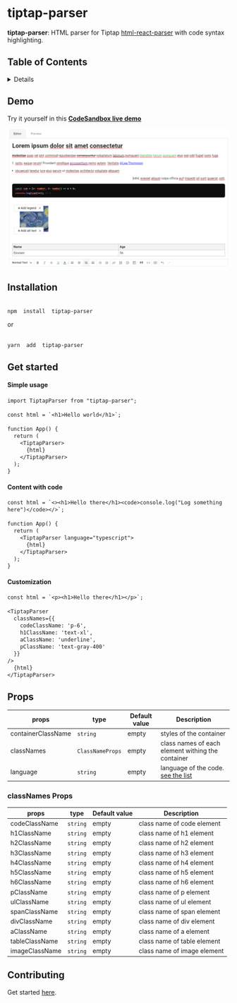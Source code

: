 # tiptap-parser

<p  align="center">

<b>tiptap-parser</b>: HTML parser for Tiptap <a href="https://www.npmjs.com/package/html-react-parser">html-react-parser</a> with code syntax highlighting.

</p>


## Table of Contents

<details>

- [Installation](#installation)

- [Get started](#get-started)

- [Customization](#customization)

- [Props](#props)

- [Contributing](#contributing)

</details>

## Demo

Try it yourself in this **[CodeSandbox live demo](https://codesandbox.io/p/github/tiavina-mika/tiptap-parser-demo)**

<img alt="Screenshot" src="https://github.com/tiavina-mika/mui-tiptap-editor/blob/main/screenshots/screenshot.png" />

## Installation

```shell

npm  install  tiptap-parser

```
or
```shell

yarn  add  tiptap-parser
```


## Get started

#### Simple usage

```tsx
import TiptapParser from "tiptap-parser";

const html = `<h1>Hello world</h1>`;

function App() {
  return (
    <TiptapParser>
      {html}
    </TiptapParser>
  );
}
```

#### Content with code

```tsx
const html = `<><h1>Hello there</h1><code>console.log("Log something here")</code></>`;

function App() {
  return (
    <TiptapParser language="typescript">
      {html}
    </TiptapParser>
  );
}
```

#### Customization

```tsx
const html = `<p><h1>Hello there</h1></p>`;

<TiptapParser
  classNames={{
    codeClassName: 'p-6',
    h1ClassName: 'text-xl',
    aClassName: 'underline',
    pClassName: 'text-gray-400'
  }}
/>
  {html}
</TiptapParser>
```

## Props

|props |type                          | Default value                         | Description |
|----------------|-------------------------------|-----------------------------|-----------------------------|
|containerClassName|`string`|empty| styles of the container
|classNames|`ClassNameProps`|empty| class names of each element withing the container
|language|`string`|empty| language of the code. [see the list](https://github.com/wooorm/lowlight?tab=readme-ov-file#data)

### classNames Props
|props |type                          | Default value                         | Description |
|----------------|-------------------------------|-----------------------------|-----------------------------|
|codeClassName|`string`|empty| class name of code element
|h1ClassName|`string`|empty| class name of h1 element
|h2ClassName|`string`|empty| class name of h2 element
|h3ClassName|`string`|empty| class name of h3 element
|h4ClassName|`string`|empty| class name of h4 element
|h5ClassName|`string`|empty| class name of h5 element
|h6ClassName|`string`|empty| class name of h6 element
|pClassName|`string`|empty| class name of p element
|ulClassName|`string`|empty| class name of ul element
|spanClassName|`string`|empty| class name of span element
|divClassName|`string`|empty| class name of div element
|aClassName|`string`|empty| class name of a element
|tableClassName|`string`|empty| class name of table element
|imageClassName|`string`|empty| class name of image element

## Contributing

Get started [here](https://github.com/tiavina-mika/tiptap-parser/blob/main/CONTRIBUTING.md).
